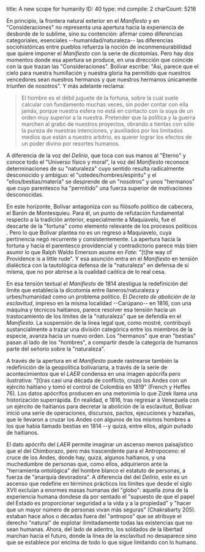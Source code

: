 title:          ​A new scope for humanity
ID:             40
type:           md
compile:        2
charCount:      5216


En principio, la frontera natural exterior en el *Manifiesto* y en "Consideraciones" no representa una apertura hacia la experiencia de desborde de lo sublime, sino su contención: afirmar como diferencias categoriales, esenciales --humanidad/naturaleza-- las diferencias sociohistóricas entre pueblos refuerza la noción de inconmensurablilidad que quiere imponer el *Manifiesto* con la serie de dicotomías. Pero hay dos momentos donde esa apertura se produce, en una dirección que coincide con la que trazan las "Consideraciones". Bolívar escribe: "Así, parece que el cielo para nuestra humillación y nuestra gloria ha permitido que nuestros vencedores sean nuestros hermanos y que nuestros hermanos únicamente triunfen de nosotros". Y más adelante reclama:

> El hombre es el débil juguete de la fortuna, sobre la cual suele calcular con fundamento muchas veces, sin poder contar con ella jamás, porque nuestra esfera no está en contacto con la suya de un orden muy superior a la nuestra. Pretender que la política y la guerra marchen al grabo de nuestros proyectos, obrando a tientas con sólo la pureza de nuestras intenciones, y auxiliados por los limitados medios que están a nuestro arbitrio, es querer lograr los efectos de un poder divino por resortes humanos.

A diferencia de la voz del *Delirio*, que toca con sus manos al "Eterno" y conoce todo el "Universo físico y moral", la voz del *Manifiesto* reconoce determinaciones de su "naturaleza" cuyo sentido resulta radicalmente desconocido y ambiguo: el "ustedes/hombres/espíritu" y el "ellos/bestias/materia" se desprende de un "nosotros" y unos "hermanos" que cuyo parentesco ha "permitido" una fuerza superior de motivaciones desconocidas. 

En este horizonte, Bolívar antagoniza con su filósofo político de cabecera, el Barón de Montesquieu. Para él, un punto de refutación fundamental respecto a la tradición anterior, especialmente a Maquiavelo, fue el descarte de la "fortuna" como elemento relevante de los procesos políticos <!--referencia-->. Pero lo que Bolívar plantea no es un regreso a Maquiavelo, cuya pertinencia negó recurrente y consistentemente. La apertura hacia la fortuna y hacia el parentesco providencial y contradictorio parece más bien asumir lo que Ralph Waldo Emerson asume en *Fate*: "[t]he way of Providence is a little rude". Y esa asunción entra en el *Manifiesto* en tensión dialéctica con la tautológica defensa de la "naturaleza" en defensa de sí misma, que no por abrirse a la cualidad caótica de lo real cesa.

En esa tensión textual el *Manifiesto* de 1814 atestigua la redefinición del límite que establecía la dicotomía entre llaneros/naturaleza y urbes/humanidad  como un problema político. El *Decreto de abolición de la esclavitud*, impreso en la misma localidad --Carúpano-- en 1816, con una máquina y técnicos haitianos, parece resolver esa tensión hacia un trastocamiento de los límites de la "naturaleza" que se defendía en el *Manifiesto*. La suspensión de la línea legal que, como mostré, contribuyó sustancialmente a trazar una división categórica entre los miembros de la especie, avanza hacia un nuevo orden. Los "hermanos" que eran "bestias" pasan al lado de los "hombres", a compartir desde la categoría de humanos parte del señorío sobre la "naturaleza".

A través de la apertura en el *Manifiesto*  puede rastrearse también la redefinición de la geopolítica bolivariana, a través de la serie de acontecimientos que el _LAER_ condensa en una imagen apócrifa pero ilustrativa: "[t]ras casi una década de conflicto, cruzó los Andes con un ejército haitiano y tomó el control de Colombia en 1819" (French y Heffes 76). Los datos apócrifos producen en una metonimia lo que Zizek llama una historización superrápida. En realidad, e 1816, tras regresar a Venezuela con un ejército de haitianos para decretar la abolición de la esclavitud, Bolívar inició una serie de operaciones, discursos, pactos, ejecuciones y hazañas, que le llevaron a cruzar los Andes con algunos de los mismos hombres a los que había llamado bestias en 1814 --y quizá, entre ellos, algún puñado de haitianos. 

El dato apócrifo del _LAER_ permite imaginar un ascenso menos paisajístico que el del Chimborazo, pero más trascendente para el Antropoceno: el cruce de los Andes, donde hay, quizá, algunos haitianos, y una muchedumbre de personas que, como ellos, adquirieron ante la "herramienta ontológica" del hombre blanco el estatuto de personas, a fuerza de "anarquía devoradora". A diferencia del del *Delirio*, este es un ascenso que redefine en términos prácticos los límites que desde el siglo XVII excluían a enormes masas humanas del "globo": aquella zona de la experiencia humana dondese da por sentado el "supuesto de que el papel del Estado es proporcionar seguridad a la vida y a la propiedad" y "hacer que un mayor número de personas vivan más seguras" (Chakrabarty 205). estaban hace años o décadas fuera del "antropos" que se atribuye el derecho "natural" de explotar ilimitadamente todas las existencias que no sean humanas. Ahora, del lado de adentro, los soldados de la libertad marchan hacia el futuro, donde la línea de la esclavitud no desaparece sino que se establece por encima de todo lo que sigue limitando con lo humano. 